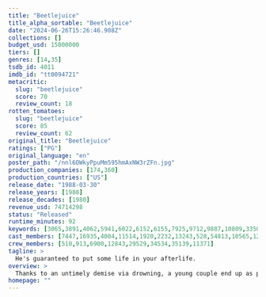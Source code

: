 ```yaml
---
title: "Beetlejuice"
title_alpha_sortable: "Beetlejuice"
date: "2024-06-26T15:26:46.908Z"
collections: []
budget_usd: 15000000
tiers: []
genres: [14,35]
tsdb_id: 4011
imdb_id: "tt0094721"
metacritic:
  slug: "beetlejuice"
  score: 70
  review_count: 18
rotten_tomatoes:
  slug: "beetlejuice"
  score: 85
  review_count: 62
original_title: "Beetlejuice"
ratings: ["PG"]
original_language: "en"
poster_path: "/nnl6OWkyPpuMm595hmAxNW3rZFn.jpg"
production_companies: [174,360]
production_countries: ["US"]
release_date: "1988-03-30"
release_years: [1988]
release_decades: [1980]
revenue_usd: 74714298
status: "Released"
runtime_minutes: 92
keywords: [3065,3891,4062,5941,6022,6152,6155,7925,9712,9887,10809,33505,41410,162846,244478]
cast_members: [7447,16935,4004,11514,1920,2232,13243,528,54813,10565,128621,114604,27264,154073,34535]
crew_members: [510,913,6900,12843,29529,34534,35139,11371]
tagline: >
  He's guaranteed to put some life in your afterlife.
overview: >
  Thanks to an untimely demise via drowning, a young couple end up as poltergeists in their New England farmhouse, where they fail to meet the challenge of scaring away the insufferable new owners, who want to make drastic changes. In desperation, the undead newlyweds turn to an expert frightmeister, but he's got a diabolical agenda of his own.
homepage: ""
---
```

